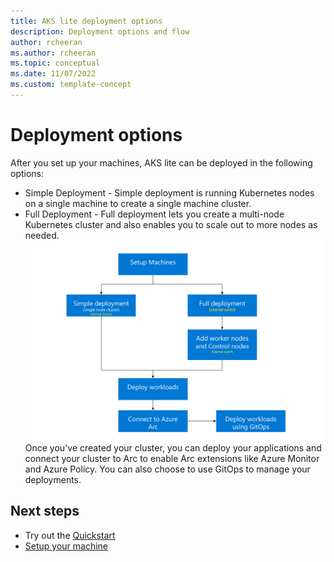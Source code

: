 ```yaml
---
title: AKS lite deployment options 
description: Deployment options and flow
author: rcheeran
ms.author: rcheeran
ms.topic: conceptual
ms.date: 11/07/2022
ms.custom: template-concept
---
```



# Deployment options
After you set up your machines, AKS lite can be deployed in the following options:
- Simple Deployment - Simple deployment is running Kubernetes nodes on a single machine to create a single machine cluster. 
- Full Deployment - Full deployment lets you create a multi-node Kubernetes cluster and also enables you to scale out to more nodes as needed. 
![Conceptual diagram showing deployment options.](media/aks-lite/deployment-options.png)
Once you've created your cluster, you can deploy your applications and connect your cluster to Arc to enable Arc extensions like Azure Monitor and Azure Policy. You can also choose to use GitOps to manage your deployments. 


## Next steps

- Try out the [Quickstart](aks-lite-quickstart.md)
- [Setup your machine](./aks-lite-howto-setup-machine.md) 

